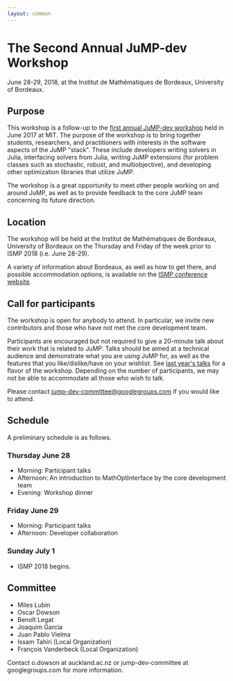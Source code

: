 ```yaml
---
layout: common
---
```


# The Second Annual JuMP-dev Workshop

June 28-29, 2018, at the Institut de Mathématiques de Bordeaux, University of Bordeaux.

## Purpose

This workshop is a follow-up to the [first annual JuMP-dev workshop](/meetings/mit2017/) held in June 2017 at MIT. The purpose of the workshop is to bring together students, researchers, and practitioners with interests in the software aspects of the JuMP "stack". These include developers writing solvers in Julia, interfacing solvers from Julia, writing JuMP extensions (for problem classes such as stochastic, robust, and multiobjective), and developing other optimization libraries that utilize JuMP.

The workshop is a great opportunity to meet other people working on and around JuMP, as well as to provide feedback to the core JuMP team concerning its future direction.

## Location

The workshop will be held at the Institut de Mathématiques de Bordeaux, University of Bordeaux on the Thursday and Friday of the week prior to ISMP 2018 (i.e. June 28-29).

A variety of information about Bordeaux, as well as how to get there, and possible accommodation options, is available on the [ISMP conference website](https://ismp2018.sciencesconf.org).

## Call for participants

The workshop is open for anybody to attend. In particular, we invite new contributors and those who have not met the core development team.

Participants are encouraged but not required to give a 20-minute talk about their work that is related to JuMP. Talks should be aimed at a technical audience and demonstrate what you are using JuMP for, as well as the features that you like/dislike/have on your wishlist. See [last year's talks](https://www.youtube.com/watch?v=esOe5saQRKY&list=PLzK_rUGmc3o6EwPOCUCvBAbMJeYBS8PyY) for a flavor of the workshop. Depending on the number of participants, we may not be able to accommodate all those who wish to talk.


Please contact jump-dev-committee@googlegroups.com if you would like to attend.

## Schedule

A preliminary schedule is as follows.

### Thursday June 28

 - Morning: Participant talks
 - Afternoon: An introduction to MathOptInterface by the core development team
 - Evening: Workshop dinner

### Friday June 29

 - Morning: Participant talks
 - Afternoon: Developer collaboration

### Sunday July 1

 - ISMP 2018 begins.

## Committee

- Miles Lubin
- Oscar Dowson
- Benoît Legat
- Joaquim Garcia
- Juan Pablo Vielma
- Issam Tahiri (Local Organization)
- François Vanderbeck (Local Organization)

Contact o.dowson at auckland.ac.nz or jump-dev-committee at googlegroups.com for more information.
